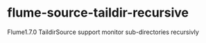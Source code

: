 # flume-source-taildir-recursive
Flume1.7.0 TaildirSource support monitor sub-directories recursivly
